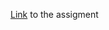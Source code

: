 [Link](https://github.com/tfs-go/lections21/blob/main/lection05/homework/README.MD) to the assigment